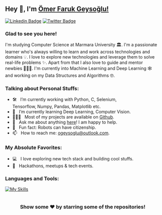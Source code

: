 ## Hey 👋, I'm [Ömer Faruk Geysoğlu!](https://github.com/OmerGeysoglu)

[![Linkedin Badge](https://img.shields.io/badge/-LinkedIn-0e76a8?style=flat-square&logo=Linkedin&logoColor=white)](https://www.linkedin.com/in/%C3%B6mer-faruk-geyso%C4%9Flu-885516179/)
[![Twitter Badge](https://img.shields.io/badge/-Twitter-00acee?style=flat-square&logo=Twitter&logoColor=white)](https://twitter.com/OGeysoglu)

### Glad to see you here! &nbsp;

I'm studying Computer Science at Marmara University 🏛. I'm a passionate learner who's always willing to learn and work across technologies and domains 💡. I love to explore new technologies and leverage them to solve real-life problems ✨. Apart from that I also love to guide and mentor newbies 👨🏻‍💻. I'm currently into Machine Learning and Deep Learning 🕸️ and working on my Data Structures and Algorithms 🤓.

### Talking about Personal Stuffs:

- 🛠 &nbsp; I’m currently working with Python, C, Selenium, <br /> Tensorflow, Numpy, Pandas, Matplotlib etc.
- 🚀 &nbsp; I’m currently learning Deep Learning, Computer Vision.
- 👨🏻‍💻 &nbsp; Most of my projects are available on [Github](https://github.com/OmerGeysoglu).
- 💬 &nbsp; Ask me about anything [here](https://github.com/OmerGeysoglu/OmerGeysoglu/issues/1)! I am happy to help.
- 👾 &nbsp; Fun fact: Robots can have citizenship.
- 📫 &nbsp; How to reach me: ogeysoglu@outlook.com.

### My Absolute Favorites:

- 💻 &nbsp; I love exploring new tech stack and building cool stuffs.
- 🍕 &nbsp; Hackathons, meetups & tech events.

### Languages and Tools:

[![My Skills](https://skillicons.dev/icons?i=py,c,java,tensorflow,pytorch,selenium,git,github,firebase,figma,vscode&theme=light)](https://skillicons.dev)

#

<div align="center">

### Show some ❤️ by starring some of the repositories!

</div>
